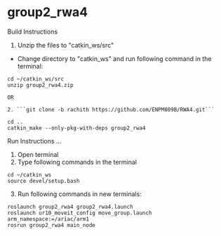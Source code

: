 # group2_rwa4
Build Instructions
1. Unzip the files to "catkin_ws/src"
 - Change directory to "catkin_ws" and run following command in the terminal:
 ```
cd ~/catkin_ws/src
unzip group2_rwa4.zip

OR

2. ```git clone -b rachith https://github.com/ENPM809B/RWA4.git```

cd ..
catkin_make --only-pkg-with-deps group2_rwa4
 ```
 Run Instructions
...
1. Open terminal
2. Type following commands in the terminal
 ```
cd ~/catkin_ws
source devel/setup.bash
 ```

3. Run following commands in new terminals:
 ```
roslaunch group2_rwa4 group2_rwa4.launch
roslaunch ur10_moveit_config move_group.launch arm_namespace:=/ariac/arm1
rosrun group2_rwa4 main_node
```
